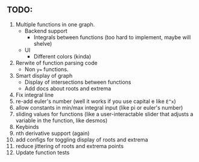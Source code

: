 ## TODO:
1. Multiple functions in one graph.
    - Backend support
        - Integrals between functions (too hard to implement, maybe will shelve)
    - UI
        - Different colors (kinda)
2. Rerwite of function parsing code
    - Non `y=` functions.
3. Smart display of graph
    - Display of intersections between functions
    - Add docs about roots and extrema
4. Fix integral line
5. re-add euler's number (well it works if you use capital e like `E^x`)
6. allow constants in min/max integral input (like pi or euler's number)
7. sliding values for functions (like a user-interactable slider that adjusts a variable in the function, like desmos)
8. Keybinds
9. nth derivative support (again)
10. add configs for toggling display of roots and extrema
11. reduce jittering of roots and extrema points
12. Update function tests